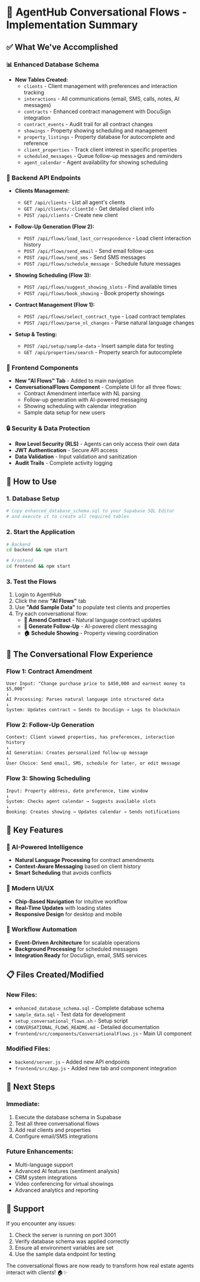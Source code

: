 # 🎉 AgentHub Conversational Flows - Implementation Summary

## ✅ What We've Accomplished

### 📊 Enhanced Database Schema
- **New Tables Created:**
  - `clients` - Client management with preferences and interaction tracking
  - `interactions` - All communications (email, SMS, calls, notes, AI messages)
  - `contracts` - Enhanced contract management with DocuSign integration
  - `contract_events` - Audit trail for all contract changes
  - `showings` - Property showing scheduling and management
  - `property_listings` - Property database for autocomplete and reference
  - `client_properties` - Track client interest in specific properties
  - `scheduled_messages` - Queue follow-up messages and reminders
  - `agent_calendar` - Agent availability for showing scheduling

### 🔧 Backend API Endpoints
- **Clients Management:**
  - `GET /api/clients` - List all agent's clients
  - `GET /api/clients/:clientId` - Get detailed client info
  - `POST /api/clients` - Create new client

- **Follow-Up Generation (Flow 2):**
  - `POST /api/flows/load_last_correspondence` - Load client interaction history
  - `POST /api/flows/send_email` - Send email follow-ups
  - `POST /api/flows/send_sms` - Send SMS messages
  - `POST /api/flows/schedule_message` - Schedule future messages

- **Showing Scheduling (Flow 3):**
  - `POST /api/flows/suggest_showing_slots` - Find available times
  - `POST /api/flows/book_showing` - Book property showings

- **Contract Management (Flow 1):**
  - `POST /api/flows/select_contract_type` - Load contract templates
  - `POST /api/flows/parse_nl_changes` - Parse natural language changes

- **Setup & Testing:**
  - `POST /api/setup/sample-data` - Insert sample data for testing
  - `GET /api/properties/search` - Property search for autocomplete

### 🎨 Frontend Components
- **New "AI Flows" Tab** - Added to main navigation
- **ConversationalFlows Component** - Complete UI for all three flows:
  - Contract Amendment interface with NL parsing
  - Follow-up generation with AI-powered messaging
  - Showing scheduling with calendar integration
  - Sample data setup for new users

### 🔒 Security & Data Protection
- **Row Level Security (RLS)** - Agents can only access their own data
- **JWT Authentication** - Secure API access
- **Data Validation** - Input validation and sanitization
- **Audit Trails** - Complete activity logging

## 🚀 How to Use

### 1. Database Setup
```bash
# Copy enhanced_database_schema.sql to your Supabase SQL Editor
# and execute it to create all required tables
```

### 2. Start the Application
```bash
# Backend
cd backend && npm start

# Frontend
cd frontend && npm start
```

### 3. Test the Flows
1. Login to AgentHub
2. Click the new **"AI Flows"** tab
3. Use **"Add Sample Data"** to populate test clients and properties
4. Try each conversational flow:
   - **📄 Amend Contract** - Natural language contract updates
   - **💬 Generate Follow-Up** - AI-powered client messaging
   - **🏠 Schedule Showing** - Property viewing coordination

## 🔄 The Conversational Flow Experience

### Flow 1: Contract Amendment
```
User Input: "Change purchase price to $450,000 and earnest money to $5,000"
↓
AI Processing: Parses natural language into structured data
↓
System: Updates contract → Sends to DocuSign → Logs to blockchain
```

### Flow 2: Follow-Up Generation
```
Context: Client viewed properties, has preferences, interaction history
↓
AI Generation: Creates personalized follow-up message
↓
User Choice: Send email, SMS, schedule for later, or edit message
```

### Flow 3: Showing Scheduling
```
Input: Property address, date preference, time window
↓
System: Checks agent calendar → Suggests available slots
↓
Booking: Creates showing → Updates calendar → Sends notifications
```

## 🎯 Key Features

### 🤖 AI-Powered Intelligence
- **Natural Language Processing** for contract amendments
- **Context-Aware Messaging** based on client history
- **Smart Scheduling** that avoids conflicts

### 📱 Modern UI/UX
- **Chip-Based Navigation** for intuitive workflow
- **Real-Time Updates** with loading states
- **Responsive Design** for desktop and mobile

### 🔄 Workflow Automation
- **Event-Driven Architecture** for scalable operations
- **Background Processing** for scheduled messages
- **Integration Ready** for DocuSign, email, SMS services

## 📋 Files Created/Modified

### New Files:
- `enhanced_database_schema.sql` - Complete database schema
- `sample_data.sql` - Test data for development
- `setup_conversational_flows.sh` - Setup script
- `CONVERSATIONAL_FLOWS_README.md` - Detailed documentation
- `frontend/src/components/ConversationalFlows.js` - Main UI component

### Modified Files:
- `backend/server.js` - Added new API endpoints
- `frontend/src/App.js` - Added new tab and component integration

## 🔮 Next Steps

### Immediate:
1. Execute the database schema in Supabase
2. Test all three conversational flows
3. Add real clients and properties
4. Configure email/SMS integrations

### Future Enhancements:
- Multi-language support
- Advanced AI features (sentiment analysis)
- CRM system integrations
- Video conferencing for virtual showings
- Advanced analytics and reporting

## 🛟 Support

If you encounter any issues:
1. Check the server is running on port 3001
2. Verify database schema was applied correctly
3. Ensure all environment variables are set
4. Use the sample data endpoint for testing

The conversational flows are now ready to transform how real estate agents interact with clients! 🏠✨
